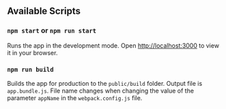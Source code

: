 ## Available Scripts

### `npm start` or `npm run start`
Runs the app in the development mode.
Open [http://localhost:3000](http://localhost:3000) to view it in your browser.

### `npm run build`
Builds the app for production to the `public/build` folder.
Output file is `app.bundle.js`. File name changes when changing the value of the parameter `appName` in the `webpack.config.js` file.
